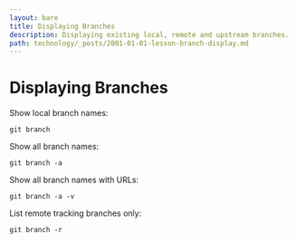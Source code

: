 ```yaml
---
layout: bare
title: Displaying Branches
description: Displaying existing local, remote and upstream branches.
path: technology/_posts/2001-01-01-lesson-branch-display.md
---
```


# Displaying Branches

Show local branch names:

    git branch

Show all branch names:

    git branch -a

Show all branch names with URLs:

    git branch -a -v

List remote tracking branches only:

    git branch -r
